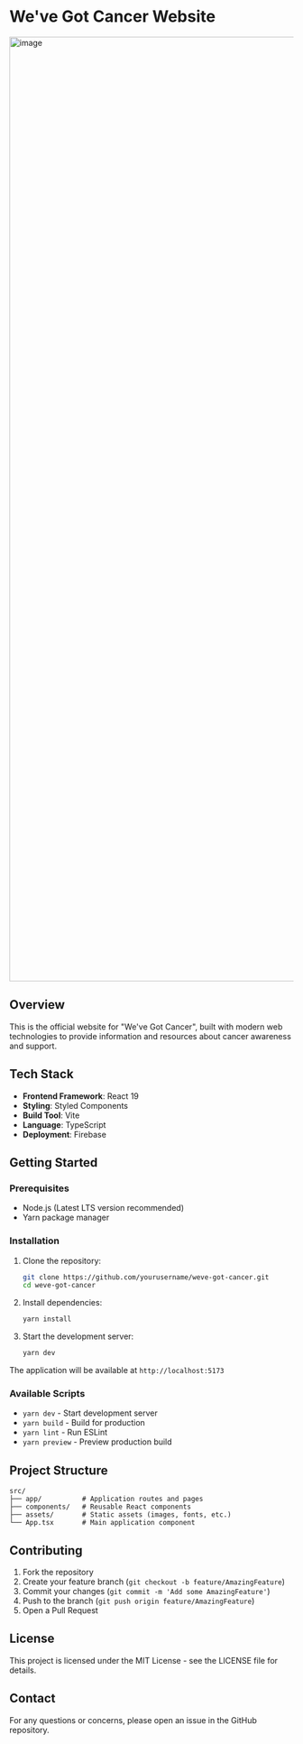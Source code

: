 # We've Got Cancer Website

<img width="1675" alt="image" src="https://github.com/user-attachments/assets/812ceb1d-c986-40c9-a843-b983eabe9d7b" />

## Overview

This is the official website for "We've Got Cancer", built with modern web technologies to provide information and resources about cancer awareness and support.

## Tech Stack

- **Frontend Framework**: React 19
- **Styling**: Styled Components
- **Build Tool**: Vite
- **Language**: TypeScript
- **Deployment**: Firebase

## Getting Started

### Prerequisites

- Node.js (Latest LTS version recommended)
- Yarn package manager

### Installation

1. Clone the repository:

   ```bash
   git clone https://github.com/yourusername/weve-got-cancer.git
   cd weve-got-cancer
   ```

2. Install dependencies:

   ```bash
   yarn install
   ```

3. Start the development server:
   ```bash
   yarn dev
   ```

The application will be available at `http://localhost:5173`

### Available Scripts

- `yarn dev` - Start development server
- `yarn build` - Build for production
- `yarn lint` - Run ESLint
- `yarn preview` - Preview production build

## Project Structure

```
src/
├── app/          # Application routes and pages
├── components/   # Reusable React components
├── assets/       # Static assets (images, fonts, etc.)
└── App.tsx       # Main application component
```

## Contributing

1. Fork the repository
2. Create your feature branch (`git checkout -b feature/AmazingFeature`)
3. Commit your changes (`git commit -m 'Add some AmazingFeature'`)
4. Push to the branch (`git push origin feature/AmazingFeature`)
5. Open a Pull Request

## License

This project is licensed under the MIT License - see the LICENSE file for details.

## Contact

For any questions or concerns, please open an issue in the GitHub repository.
